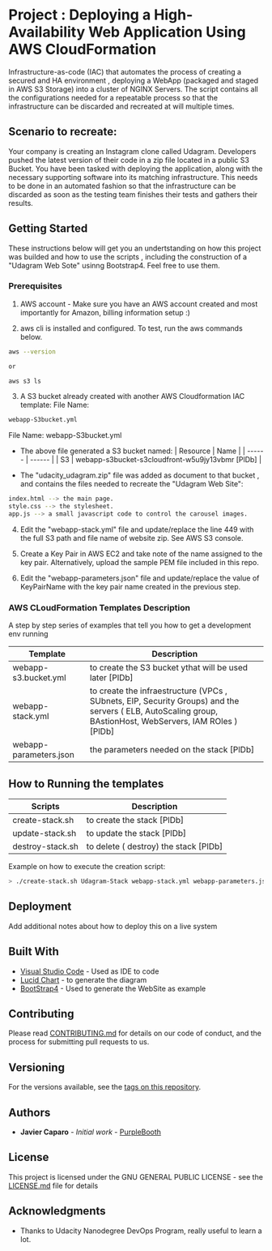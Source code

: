 # Project :  Deploying a High-Availability Web Application Using AWS CloudFormation

Infrastructure-as-code (IAC) that automates the process of creating a secured and HA environment , deploying  a WebApp  (packaged and staged in AWS S3 Storage) into a cluster of NGINX Servers. The script contains all the configurations needed for a repeatable process so that the infrastructure can be discarded and recreated at will multiple times.

## Scenario to recreate:

Your company is creating an Instagram clone called Udagram. Developers pushed the latest version of their code in a zip file located in a public S3 Bucket.
You have been tasked with deploying the application, along with the necessary supporting software into its matching infrastructure.
This needs to be done in an automated fashion so that the infrastructure can be discarded as soon as the testing team finishes their tests and gathers their results.

## Getting Started

These instructions below  will get you an undertstanding on how this project was builded and how to use the scripts , including  the construction of a "Udagram Web Sote" usinng Bootstrap4. Feel free to use them.

### Prerequisites

1. AWS account - Make sure you have an AWS account created and most importantly for Amazon, billing information setup :)

2. aws cli is installed and configured. To test, run the aws commands below.
```sh
aws --version

or 

aws s3 ls
```
3. A S3 bucket already created with another AWS Cloudformation IAC template:
File Name:
```sh
webapp-S3bucket.yml
```
   File Name: webapp-S3bucket.yml

- The above file generated a S3 bucket named: 
| Resource | Name |
| ------ | ------ |
| S3 | webapp-s3bucket-s3cloudfront-w5u9jy13vbmr [PlDb] | 

- The "udacity_udagram.zip" file was added as document to that bucket , and contains the files needed to recreate the "Udagram Web Site":
```sh
index.html --> the main page.
style.css --> the stylesheet.
app.js --> a small javascript code to control the carousel images.
``` 
4. Edit the "webapp-stack.yml" file and update/replace the line 449 with the full S3 path and file name of website zip. See AWS S3 console.

5. Create a Key Pair in AWS EC2 and take note of the name assigned to the key pair. Alternatively, upload the sample PEM file included in this repo.

6. Edit the "webapp-parameters.json"  file and update/replace the value of KeyPairName with the key pair name created in the previous step.



### AWS CLoudFormation Templates Description

A step by step series of examples that tell you how to get a development env running

| Template | Description |
| ------ | ------ |
| webapp-s3.bucket.yml | to create the S3 bucket ythat will be used later [PlDb] |
| webapp-stack.yml | to create the infraestructure (VPCs , SUbnets, EIP, Security Groups) and the servers ( ELB, AutoScaling group, BAstionHost, WebServers, IAM ROles ) [PlDb] |
| webapp-parameters.json | the parameters needed on the stack [PlDb] |


##  How to Running the templates

| Scripts | Description |
| ------ | ------ |
| create-stack.sh | to create the stack  [PlDb] |
| update-stack.sh | to update the stack  [PlDb] |
| destroy-stack.sh | to delete ( destroy) the stack  [PlDb] |


Example on how to execute the creation script:
```sh
> ./create-stack.sh Udagram-Stack webapp-stack.yml webapp-parameters.json
```

## Deployment

Add additional notes about how to deploy this on a live system

## Built With

* [Visual Studio Code](http://www.dropwizard.io/1.0.2/docs/) - Used as IDE to code
* [Lucid Chart](https://www.lucidchart.com/pages/) - to generate the diagram
* [BootStrap4](https://getbootstrap.com/) - Used to generate the WebSite as example

## Contributing

Please read [CONTRIBUTING.md](https://gist.github.com/PurpleBooth/b24679402957c63ec426) for details on our code of conduct, and the process for submitting pull requests to us.

## Versioning

For the versions available, see the [tags on this repository](https://github.com/jfcb853/aws-cloudformation-udacity-project2.git/tags). 

## Authors

* **Javier Caparo** - *Initial work* - [PurpleBooth](https://github.com/PurpleBooth)



## License

This project is licensed under the GNU GENERAL PUBLIC LICENSE - see the [LICENSE.md](LICENSE.md) file for details

## Acknowledgments

* Thanks to Udacity Nanodegree DevOps Program, really useful to learn a lot.
